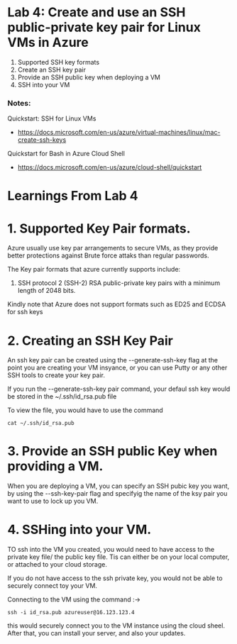 # Lab 4: Create and use an SSH public-private key pair for Linux VMs in Azure

1. Supported SSH key formats
2. Create an SSH key pair
3. Provide an SSH public key when deploying a VM
4. SSH into your VM

### Notes:

Quickstart: SSH for Linux VMs
* https://docs.microsoft.com/en-us/azure/virtual-machines/linux/mac-create-ssh-keys

Quickstart for Bash in Azure Cloud Shell
* https://docs.microsoft.com/en-us/azure/cloud-shell/quickstart

# Learnings From Lab 4

# 1. Supported Key Pair formats.
Azure usually use key par arrangements to secure VMs, as they provide better protections against Brute force attaks than regular passwords.

The Key pair formats that azure currently supports include:
1. SSH protocol 2 (SSH-2) RSA public-private key pairs with a minimum length of 2048 bits.

Kindly note that Azure does not support formats such as ED25 and ECDSA for ssh keys

# 2. Creating an SSH Key Pair
An ssh key pair can be created using the  --generate-ssh-key flag at the point you are creating your VM insyance, or you can use Putty or any other SSH tools to create your key pair.

If you run the --generate-ssh-key pair command, your defaul ssh key would be stored in the ~/.ssh/id_rsa.pub file

To view the file, you would have to use the command

```
cat ~/.ssh/id_rsa.pub
```


# 3. Provide an SSH public Key when providing a VM.

When you are deploying a VM, you can specify an SSH pubic key you want, by using the --ssh-key-pair flag and specifyig the name of the ksy pair you want to use to lock up you VM.

# 4. SSHing into your VM.

TO ssh into the VM you created, you would need to have access to the private key file/ the public key file. Tis can either be on your local computer, or attached to your cloud storage.

If you do not have access to the ssh private key, you would not be able to securely connect toy your VM.

Connecting to the VM using the command :->

```
ssh -i id_rsa.pub azureuser@16.123.123.4
```

this would securely connect you to the VM instance using the cloud sheel. After that, you can install your server, and also your updates.



